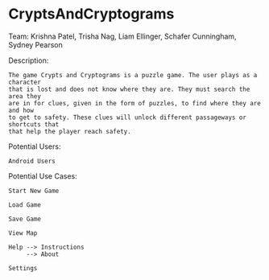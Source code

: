 # CryptsAndCryptograms

Team: Krishna Patel, Trisha Nag, Liam Ellinger, Schafer Cunningham, Sydney Pearson

Description:

    The game Crypts and Cryptograms is a puzzle game. The user plays as a character
    that is lost and does not know where they are. They must search the area they
    are in for clues, given in the form of puzzles, to find where they are and how
    to get to safety. These clues will unlock different passageways or shortcuts that
    that help the player reach safety.

Potential Users:

    Android Users

Potential Use Cases:

    Start New Game

    Load Game

    Save Game

    View Map

    Help --> Instructions
         --> About

    Settings